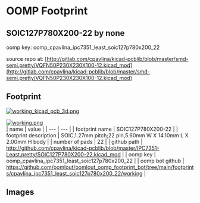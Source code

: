 # OOMP Footprint  
## SOIC127P780X200-22  by none  
  
oomp key: oomp_cpavlina_ipc7351_least_soic127p780x200_22  
  
source repo at: [http://gitlab.com/cpavlina/kicad-pcblib/blob/master/smd-semi.pretty/VQFN50P230X230X100-12.kicad_mod](http://gitlab.com/cpavlina/kicad-pcblib/blob/master/smd-semi.pretty/VQFN50P230X230X100-12.kicad_mod)  
## Footprint  
  
[![working_kicad_pcb_3d.png](working_kicad_pcb_3d_600.png)](working_kicad_pcb_3d.png)  
  
[![working.png](working_600.png)](working.png)  
| name | value | 
| --- | --- | 
| footprint name | SOIC127P780X200-22 | 
| footprint description | SOIC,1.27mm pitch;22 pin,5.60mm W X 14.10mm L X 2.00mm H body | 
| number of pads | 22 | 
| github path | http://github.com/cpavlina/kicad-pcblib/blob/master/IPC7351-Least.pretty/SOIC127P780X200-22.kicad_mod | 
| oomp key | oomp_cpavlina_ipc7351_least_soic127p780x200_22 | 
| oomp bot github | https://github.com/oomlout/oomlout_oomp_footprint_bot/tree/main/footprints/cpavlina_ipc7351_least_soic127p780x200_22/working | 
## Images  

